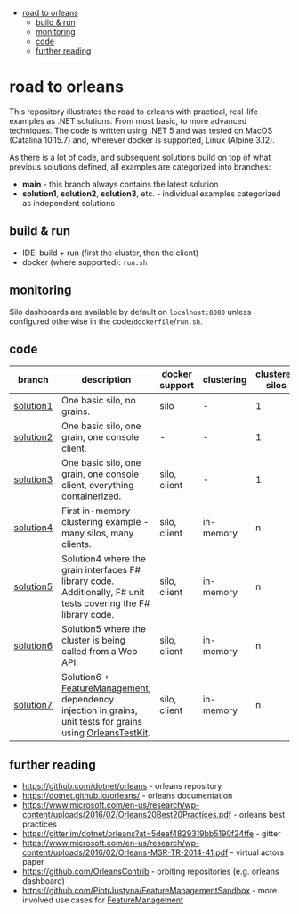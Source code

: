 - [road to orleans](#road-to-orleans)
  - [build & run](#build--run)
  - [monitoring](#monitoring)
  - [code](#code)
  - [further reading](#further-reading)

# road to orleans

This repository illustrates the road to orleans with practical, real-life examples as .NET solutions. From most basic, to more advanced techniques. The code is written using .NET 5 and was tested on MacOS (Catalina 10.15.7) and, wherever docker is supported, Linux (Alpine 3.12).

As there is a lot of code, and subsequent solutions build on top of what previous solutions defined, all examples are categorized into branches:

* **main** - this branch always contains the latest solution
* **solution1**, **solution2**, **solution3**, etc. - individual examples categorized as independent solutions

## build & run

* IDE: build + run (first the cluster, then the client)
* docker (where supported): `run.sh`

## monitoring

Silo dashboards are available by default on `localhost:8080` unless configured otherwise in the code/`dockerfile`/`run.sh`.

## code

| branch | description | docker support | clustering | clustered silos | grains | clients |
| --- | --- | --- | --- | --- | --- | --- |
| [solution1](1/readme.md) | One basic silo, no grains. | silo | - | 1 | 0 | 0 |
| [solution2](2/readme.md) | One basic silo, one grain, one console client. | - | - | 1 | 1 C# grain | 1 - console |
| [solution3](3/readme.md) | One basic silo, one grain, one console client, everything containerized. | silo, client | - | 1 | 1 C# grain | 1 - console |
| [solution4](4/readme.md) | First in-memory clustering example - many silos, many clients. | silo, client | in-memory | n | 1 C# grain | n - console |
| [solution5](5/readme.md) | Solution4 where the grain interfaces F# library code. Additionally, F# unit tests covering the F# library code. | silo, client | in-memory | n | 1 C# grain interfacing F# library code. | n - console |
| [solution6](6/readme.md) | Solution5 where the cluster is being called from a Web API. | silo, client | in-memory | n | 1 C# grain interfacing F# library code | n - web api |
| [solution7](7/readme.md) | Solution6 + [FeatureManagement](https://www.nuget.org/packages/Microsoft.FeatureManagement/), dependency injection in grains, unit tests for grains using [OrleansTestKit](https://www.nuget.org/packages/OrleansTestKit/). | silo, client | in-memory | n | 1 C# grain interfacing F# library code | n - web api |

## further reading

* https://github.com/dotnet/orleans - orleans repository
* https://dotnet.github.io/orleans/ - orleans documentation
* https://www.microsoft.com/en-us/research/wp-content/uploads/2016/02/Orleans20Best20Practices.pdf - orleans best practices
* https://gitter.im/dotnet/orleans?at=5deaf4829319bb5190f24ffe - gitter
* https://www.microsoft.com/en-us/research/wp-content/uploads/2016/02/Orleans-MSR-TR-2014-41.pdf - virtual actors paper
* https://github.com/OrleansContrib - orbiting repositories (e.g. orleans dashboard)
* https://github.com/PiotrJustyna/FeatureManagementSandbox - more involved use cases for [FeatureManagement](https://www.nuget.org/packages/Microsoft.FeatureManagement/)
